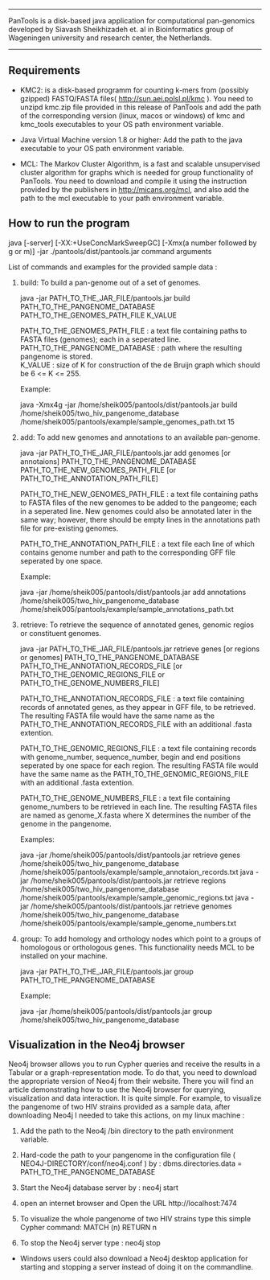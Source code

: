 ************************************************************************
PanTools is a disk-based java application for computational pan-genomics
developed by Siavash Sheikhizadeh et. al in Bioinformatics group of 
Wageningen university and research center, the Netherlands.  
************************************************************************

Requirements
------------
- KMC2: is a disk-based programm for counting k-mers from (possibly gzipped) FASTQ/FASTA files( http://sun.aei.polsl.pl/kmc ).
        You need to unzipd kmc.zip file provided in this release of PanTools and add the path of the corresponding version (linux, macos or windows) of kmc and kmc_tools executables to your OS path environment variable.

- Java Virtual Machine version 1.8 or higher: Add the path to the java executable to your OS path environment variable.

- MCL: The Markov Cluster Algorithm, is a fast and scalable unsupervised cluster algorithm for graphs which is needed for group functionality of PanTools.
       You need to download and compile it using the instruction provided by the publishers in http://micans.org/mcl, and also add the path to the mcl executable to your path environment variable.

How to run the program 
----------------------
java  [-server] [-XX:+UseConcMarkSweepGC]  [-Xmx(a number followed by g or m)] -jar ./pantools/dist/pantools.jar command arguments


List of commands and examples for the provided sample data :

1. build:
   To build a pan-genome out of a set of genomes.

   java  -jar  PATH_TO_THE_JAR_FILE/pantools.jar  build  PATH_TO_THE_PANGENOME_DATABASE  PATH_TO_THE_GENOMES_PATH_FILE K_VALUE

   PATH_TO_THE_GENOMES_PATH_FILE : a text file containing paths to FASTA files (genomes); each in a seperated line.
   PATH_TO_THE_PANGENOME_DATABASE : path where the resulting pangenome is stored.  
   K_VALUE :   size of K for construction of the de Bruijn graph which should be 6 <= K <= 255.

   Example: 
   
   java  -Xmx4g  -jar  /home/sheik005/pantools/dist/pantools.jar build  /home/sheik005/two_hiv_pangenome_database  /home/sheik005/pantools/example/sample_genomes_path.txt 15
             
2. add:
   To add new genomes and annotations to an available pan-genome. 

   java  -jar  PATH_TO_THE_JAR_FILE/pantools.jar  add  genomes [or annotaions] PATH_TO_THE_PANGENOME_DATABASE  PATH_TO_THE_NEW_GENOMES_PATH_FILE [or PATH_TO_THE_ANNOTATION_PATH_FILE]
   
   PATH_TO_THE_NEW_GENOMES_PATH_FILE : a text file containing paths to FASTA files of the new genomes to be added to the pangeome; each in a seperated line.
                                       New genomes could also be annotated later in the same way; however, there should be empty lines in the annotations path file for pre-existing genomes.

   PATH_TO_THE_ANNOTATION_PATH_FILE : a text file each line of which contains genome number and path to the corresponding GFF file seperated by one space.

   Example: 

   java  -jar  /home/sheik005/pantools/dist/pantools.jar  add annotations /home/sheik005/two_hiv_pangenome_database  /home/sheik005/pantools/example/sample_annotations_path.txt

3. retrieve:
   To retrieve the sequence of annotated genes, genomic regios or constituent genomes. 

   java  -jar  PATH_TO_THE_JAR_FILE/pantools.jar  retrieve  genes [or regions or genomes]  PATH_TO_THE_PANGENOME_DATABASE  PATH_TO_THE_ANNOTATION_RECORDS_FILE [or PATH_TO_THE_GENOMIC_REGIONS_FILE or PATH_TO_THE_GENOME_NUMBERS_FILE]

   PATH_TO_THE_ANNOTATION_RECORDS_FILE : a text file containing records of annotated genes, as they appear in GFF file, to be retrieved.
                                         The resulting FASTA file would have the same name as the PATH_TO_THE_ANNOTATION_RECORDS_FILE with an additional .fasta extention.

   PATH_TO_THE_GENOMIC_REGIONS_FILE : a text file containing records with genome_number, sequence_number, begin and end positions seperated by one space for each region.
                                      The resulting FASTA file would have the same name as the PATH_TO_THE_GENOMIC_REGIONS_FILE with an additional .fasta extention.

   PATH_TO_THE_GENOME_NUMBERS_FILE : a text file containing genome_numbers to be retrieved in each line. The resulting FASTA files are named as genome_X.fasta where X determines the number of the genome in the pangenome.

   Examples: 

   java  -jar  /home/sheik005/pantools/dist/pantools.jar  retrieve  genes  /home/sheik005/two_hiv_pangenome_database  /home/sheik005/pantools/example/sample_annotaion_records.txt
   java  -jar  /home/sheik005/pantools/dist/pantools.jar  retrieve  regions  /home/sheik005/two_hiv_pangenome_database  /home/sheik005/pantools/example/sample_genomic_regions.txt
   java  -jar  /home/sheik005/pantools/dist/pantools.jar  retrieve  genomes  /home/sheik005/two_hiv_pangenome_database  /home/sheik005/pantools/example/sample_genome_numbers.txt

4. group:
   To add homology and orthology nodes which point to a groups of homologous or orthologous genes. This functionality needs MCL to be installed on your machine.

   java  -jar  PATH_TO_THE_JAR_FILE/pantools.jar  group  PATH_TO_THE_PANGENOME_DATABASE 

   Example: 

   java  -jar  /home/sheik005/pantools/dist/pantools.jar  group  /home/sheik005/two_hiv_pangenome_database

Visualization in the Neo4j browser
----------------------------------
Neo4j browser allows you to run Cypher queries and receive the results in a Tabular or a graph-representation mode. To do that, you need to download the appropriate version of Neo4j from their website. 
There you will find an article demonstrating how to use the Neo4j browser for querying, visualization and data interaction. It is quite simple. 
For example, to visualize the pangenome of two HIV strains provided as a sample data, after downloading Neo4j I needed to take this actions, on my linux machine :

1. Add the path to the Neo4j /bin directory to the path environment variable.

2. Hard-code the path to your pangenome in the configuration file ( NEO4J-DIRECTORY/conf/neo4j.conf ) by : 
   dbms.directories.data = PATH_TO_THE_PANGENOME_DATABASE

3. Start the Neo4j database server by : 
   neo4j start

4. open an internet browser and Open the URL http://localhost:7474

5. To visualize the whole pangenome of two HIV strains type this simple Cypher command:
   MATCH (n) RETURN n

6. To stop the Neo4j server type :
   neo4j stop

- Windows users could also download a Neo4j desktop application for starting and stopping a server instead of doing it on the commandline.
